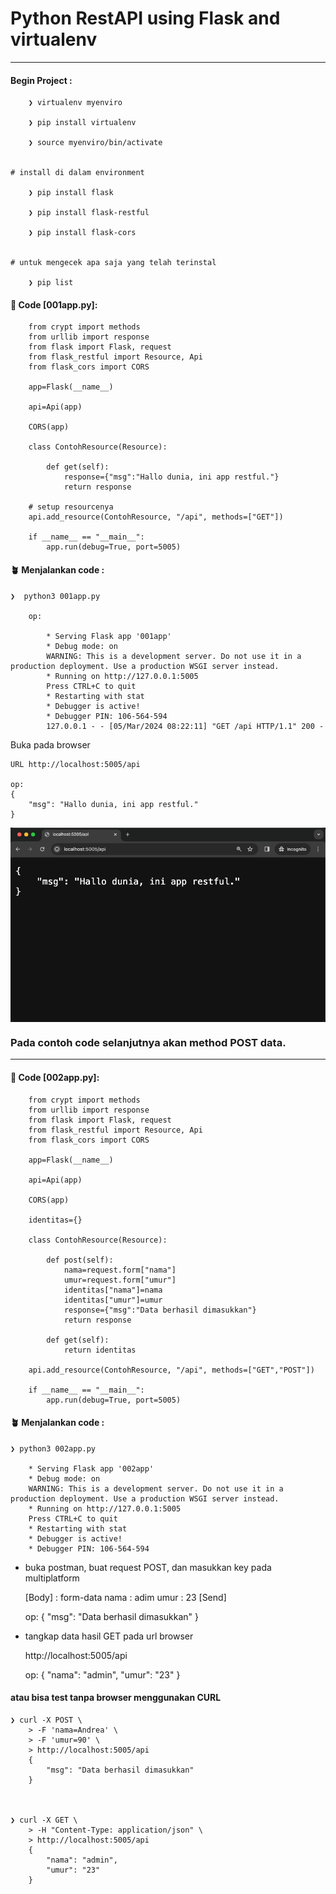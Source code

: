 # Python RestAPI using Flask and virtualenv

---

#### Begin Project :

        ❯ virtualenv myenviro

        ❯ pip install virtualenv

        ❯ source myenviro/bin/activate


    # install di dalam environment

        ❯ pip install flask

        ❯ pip install flask-restful
        
        ❯ pip install flask-cors


    # untuk mengecek apa saja yang telah terinstal

        ❯ pip list



#### &#x1F680; Code [001app.py]:

        from crypt import methods
        from urllib import response
        from flask import Flask, request
        from flask_restful import Resource, Api
        from flask_cors import CORS

        app=Flask(__name__)

        api=Api(app)

        CORS(app)

        class ContohResource(Resource):

            def get(self):
                response={"msg":"Hallo dunia, ini app restful."}
                return response

        # setup resourcenya
        api.add_resource(ContohResource, "/api", methods=["GET"])

        if __name__ == "__main__":
            app.run(debug=True, port=5005)



#### &#x1FAB4; Menjalankan code :

    ❯  python3 001app.py

        op:

            * Serving Flask app '001app'
            * Debug mode: on
            WARNING: This is a development server. Do not use it in a production deployment. Use a production WSGI server instead.
            * Running on http://127.0.0.1:5005
            Press CTRL+C to quit
            * Restarting with stat
            * Debugger is active!
            * Debugger PIN: 106-564-594
            127.0.0.1 - - [05/Mar/2024 08:22:11] "GET /api HTTP/1.1" 200 -

Buka pada browser 

    URL http://localhost:5005/api

    op:
    {
        "msg": "Hallo dunia, ini app restful."
    }

<p align="center">
    <img src="./gambar-petunjuk/ss_001app.png" alt="ss_001app" style="display: block; margin: 0 auto;">
</p>



### Pada contoh code selanjutnya akan method POST data.

---

#### &#x1F680; Code [002app.py]: 

        from crypt import methods
        from urllib import response
        from flask import Flask, request
        from flask_restful import Resource, Api
        from flask_cors import CORS

        app=Flask(__name__)

        api=Api(app)

        CORS(app)

        identitas={} 

        class ContohResource(Resource):

            def post(self):
                nama=request.form["nama"] 
                umur=request.form["umur"]
                identitas["nama"]=nama
                identitas["umur"]=umur
                response={"msg":"Data berhasil dimasukkan"} 
                return response 

            def get(self):
                return identitas
        
        api.add_resource(ContohResource, "/api", methods=["GET","POST"])

        if __name__ == "__main__":
            app.run(debug=True, port=5005)




#### &#x1FAB4; Menjalankan code :

    ❯ python3 002app.py

        * Serving Flask app '002app'
        * Debug mode: on
        WARNING: This is a development server. Do not use it in a production deployment. Use a production WSGI server instead.
        * Running on http://127.0.0.1:5005
        Press CTRL+C to quit
        * Restarting with stat
        * Debugger is active!
        * Debugger PIN: 106-564-594 





- buka postman, buat request POST, dan masukkan key pada multiplatform

    [Body] : form-data
    nama : adim
    umur : 23
    [Send]

    op:
    {
        "msg": "Data berhasil dimasukkan"
    }


- tangkap data hasil GET pada url browser

    http://localhost:5005/api

    op:
    {
        "nama": "admin",
        "umur": "23"
    }

#### atau bisa test tanpa browser menggunakan CURL

    ❯ curl -X POST \
        > -F 'nama=Andrea' \
        > -F 'umur=90' \
        > http://localhost:5005/api
        {
            "msg": "Data berhasil dimasukkan"
        }



    ❯ curl -X GET \
        > -H "Content-Type: application/json" \
        > http://localhost:5005/api
        {
            "nama": "admin",
            "umur": "23"
        }
